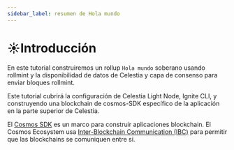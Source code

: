 ```yaml
---
sidebar_label: resumen de Hola mundo
---
```


# ☀️Introducción

En este tutorial construiremos un rollup `Hola mundo` soberano usando rollmint y la disponibilidad de datos de Celestia y capa de consenso para enviar bloques rollmint.

Este tutorial cubrirá la configuración de Celestia Light Node, Ignite CLI, y construyendo una blockchain de cosmos-SDK específico de la aplicación en la parte superior de Celestia.

El [Cosmos SDK](https://github.com/cosmos/cosmos-sdk) es un marco para construir aplicaciones blockchain. El Cosmos Ecosystem usa [Inter-Blockchain Communication (IBC)](https://github.com/cosmos/ibc-go) para permitir que las blockchains se comuniquen entre sí.
